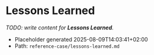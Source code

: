 # Lessons Learned

_TODO: write content for **Lessons Learned**._

- Placeholder generated 2025-08-09T14:03:41+02:00
- Path: `reference-case/lessons-learned.md`
